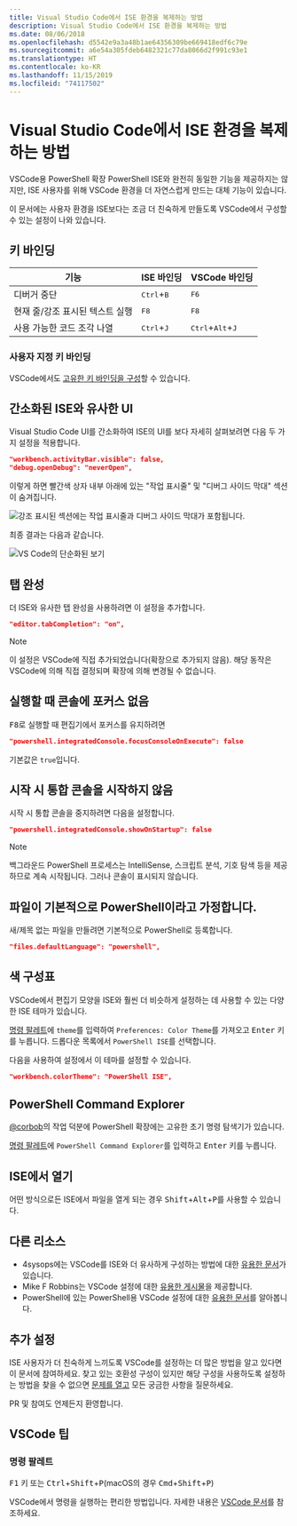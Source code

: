 ```yaml
---
title: Visual Studio Code에서 ISE 환경을 복제하는 방법
description: Visual Studio Code에서 ISE 환경을 복제하는 방법
ms.date: 08/06/2018
ms.openlocfilehash: d5542e9a3a48b1ae64356309be669418edf6c79e
ms.sourcegitcommit: a6e54a305fdeb6482321c77da8066d2f991c93e1
ms.translationtype: HT
ms.contentlocale: ko-KR
ms.lasthandoff: 11/15/2019
ms.locfileid: "74117502"
---
```

# <a name="how-to-replicate-the-ise-experience-in-visual-studio-code"></a>Visual Studio Code에서 ISE 환경을 복제하는 방법

VSCode용 PowerShell 확장 PowerShell ISE와 완전히 동일한 기능을 제공하지는 않지만, ISE 사용자를 위해 VSCode 환경을 더 자연스럽게 만드는 대체 기능이 있습니다.

이 문서에는 사용자 환경을 ISE보다는 조금 더 친숙하게 만들도록 VSCode에서 구성할 수 있는 설정이 나와 있습니다.

## <a name="key-bindings"></a>키 바인딩

| 기능                              | ISE 바인딩                  | VSCode 바인딩                              |
| ----------------                      | -----------                  | --------------                              |
| 디버거 중단          | <kbd>Ctrl</kbd>+<kbd>B</kbd> | <kbd>F6</kbd>                               |
| 현재 줄/강조 표시된 텍스트 실행 | <kbd>F8</kbd>                | <kbd>F8</kbd>                               |
| 사용 가능한 코드 조각 나열               | <kbd>Ctrl</kbd>+<kbd>J</kbd> | <kbd>Ctrl</kbd>+<kbd>Alt</kbd>+<kbd>J</kbd> |

### <a name="custom-key-bindings"></a>사용자 지정 키 바인딩

VSCode에서도 [고유한 키 바인딩을 구성](https://code.visualstudio.com/docs/getstarted/keybindings#_custom-keybindings-for-refactorings)할 수 있습니다.

## <a name="simplified-ise-like-ui"></a>간소화된 ISE와 유사한 UI

Visual Studio Code UI를 간소화하여 ISE의 UI를 보다 자세히 살펴보려면 다음 두 가지 설정을 적용합니다.

```json
"workbench.activityBar.visible": false,
"debug.openDebug": "neverOpen",
```

이렇게 하면 빨간색 상자 내부 아래에 있는 "작업 표시줄" 및 "디버그 사이드 막대" 섹션이 숨겨집니다.

![강조 표시된 섹션에는 작업 표시줄과 디버그 사이드 막대가 포함됩니다.](images/How-To-Replicate-the-ISE-Experience-In-VSCode/1-highlighted-sidebar.png)

최종 결과는 다음과 같습니다.

![VS Code의 단순화된 보기](images/How-To-Replicate-the-ISE-Experience-In-VSCode/2-simplified-ui.png)

## <a name="tab-completion"></a>탭 완성

더 ISE와 유사한 탭 완성을 사용하려면 이 설정을 추가합니다.

```json
"editor.tabCompletion": "on",
```

> [!NOTE]
> 이 설정은 VSCode에 직접 추가되었습니다(확장으로 추가되지 않음). 해당 동작은 VSCode에 의해 직접 결정되며 확장에 의해 변경될 수 없습니다.

## <a name="no-focus-on-console-when-executing"></a>실행할 때 콘솔에 포커스 없음

<kbd>F8</kbd>로 실행할 때 편집기에서 포커스를 유지하려면

```json
"powershell.integratedConsole.focusConsoleOnExecute": false
```

기본값은 `true`입니다.

## <a name="dont-start-integrated-console-on-startup"></a>시작 시 통합 콘솔을 시작하지 않음

시작 시 통합 콘솔을 중지하려면 다음을 설정합니다.

```json
"powershell.integratedConsole.showOnStartup": false
```

> [!NOTE]
> 백그라운드 PowerShell 프로세스는 IntelliSense, 스크립트 분석, 기호 탐색 등을 제공하므로 계속 시작됩니다. 그러나 콘솔이 표시되지 않습니다.

## <a name="assume-files-are-powershell-by-default"></a>파일이 기본적으로 PowerShell이라고 가정합니다.

새/제목 없는 파일을 만들려면 기본적으로 PowerShell로 등록합니다.

```json
"files.defaultLanguage": "powershell",
```

## <a name="color-scheme"></a>색 구성표

VSCode에서 편집기 모양을 ISE와 훨씬 더 비슷하게 설정하는 데 사용할 수 있는 다양한 ISE 테마가 있습니다.

[명령 팔레트]에 `theme`를 입력하여 `Preferences: Color Theme`를 가져오고 <kbd>Enter</kbd> 키를 누릅니다.
드롭다운 목록에서 `PowerShell ISE`를 선택합니다.

다음을 사용하여 설정에서 이 테마를 설정할 수 있습니다.

```json
"workbench.colorTheme": "PowerShell ISE",
```

## <a name="powershell-command-explorer"></a>PowerShell Command Explorer

[@corbob](https://github.com/corbob)의 작업 덕분에 PowerShell 확장에는 고유한 초기 명령 탐색기가 있습니다.

[명령 팔레트]에 `PowerShell Command Explorer`를 입력하고 <kbd>Enter</kbd> 키를 누릅니다.

## <a name="open-in-the-ise"></a>ISE에서 열기

어떤 방식으로든 ISE에서 파일을 열게 되는 경우 <kbd>Shift</kbd>+<kbd>Alt</kbd>+<kbd>P</kbd>를 사용할 수 있습니다.

## <a name="other-resources"></a>다른 리소스

- 4sysops에는 VSCode를 ISE와 더 유사하게 구성하는 방법에 대한 [유용한 문서](https://4sysops.com/archives/make-visual-studio-code-look-and-behave-like-powershell-ise/)가 있습니다.
- Mike F Robbins는 VSCode 설정에 대한 [유용한 게시물](https://mikefrobbins.com/2017/08/24/how-to-install-visual-studio-code-and-configure-it-as-a-replacement-for-the-powershell-ise/)을 제공합니다.
- PowerShell에 있는 PowerShell용 VSCode 설정에 대한 [유용한 문서](https://www.learnpwsh.com/setup-vs-code-for-powershell/)를 알아봅니다.

## <a name="more-settings"></a>추가 설정

ISE 사용자가 더 친숙하게 느끼도록 VSCode를 설정하는 더 많은 방법을 알고 있다면 이 문서에 참여하세요. 찾고 있는 호환성 구성이 있지만 해당 구성을 사용하도록 설정하는 방법을 찾을 수 없으면 [문제를 열고](https://github.com/PowerShell/vscode-powershell/issues/new/choose) 모든 궁금한 사항을 질문하세요.

PR 및 참여도 언제든지 환영합니다.

## <a name="vscode-tips"></a>VSCode 팁

### <a name="command-palette"></a>명령 팔레트

<kbd>F1</kbd> 키 또는 <kbd>Ctrl</kbd>+<kbd>Shift</kbd>+<kbd>P</kbd>(macOS의 경우 <kbd>Cmd</kbd>+<kbd>Shift</kbd>+<kbd>P</kbd>)

VSCode에서 명령을 실행하는 편리한 방법입니다.
자세한 내용은 [VSCode 문서](https://code.visualstudio.com/docs/getstarted/userinterface#_command-palette)를 참조하세요.

[명령 팔레트]: #command-palette
